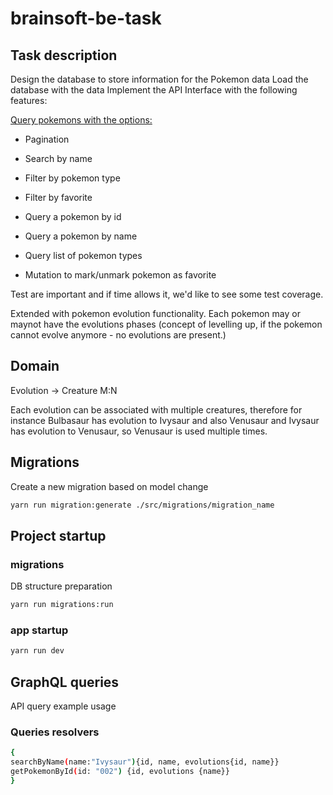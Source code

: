# brainsoft-be-task

## Task description

Design the database to store information for the Pokemon data
Load the database with the data
Implement the API Interface with the following features:

<u>Query pokemons with the options:</u>

- Pagination
- Search by name
- Filter by pokemon type
- Filter by favorite

- Query a pokemon by id
- Query a pokemon by name
- Query list of pokemon types
- Mutation to mark/unmark pokemon as favorite

<p>Test are important and if time allows it, we'd like to see some test coverage.</p>

Extended with pokemon evolution functionality. Each pokemon may or maynot have the evolutions phases (concept of levelling up, if the pokemon cannot evolve anymore - no evolutions are present.)

## Domain

Evolution -> Creature M:N

Each evolution can be associated with multiple creatures, therefore for instance Bulbasaur has evolution to Ivysaur and also Venusaur and Ivysaur has evolution to Venusaur, so Venusaur is used multiple times.

## Migrations

Create a new migration based on model change

```bash
yarn run migration:generate ./src/migrations/migration_name
```

## Project startup

### migrations

DB structure preparation

```bash
yarn run migrations:run
```

### app startup

```bash
yarn run dev
```

## GraphQL queries

API query example usage

### Queries resolvers

```bash
{
searchByName(name:"Ivysaur"){id, name, evolutions{id, name}}
getPokemonById(id: "002") {id, evolutions {name}}
}
```
